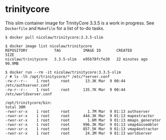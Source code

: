 # trinitycore

This slim container image for TrinityCore 3.3.5 is a work in progress. See
`Dockerfile` and `Makefile` for a list of to-do tasks.

    $ docker pull nicolaw/trinitycore:3.3.5-slim
    
    $ docker image list nicolaw/trinitycore
    REPOSITORY            TAG          IMAGE ID       CREATED          SIZE
    nicolaw/trinitycore   3.3.5-slim   e95b78fcfe20   22 minutes ago   90.9MB
    
    $ docker run --rm -it nicolaw/trinitycore:3.3.5-slim
    / # ls -lh /opt/trinitycore/* /etc/*server.conf
    -rw-r--r--    1 root     root       13.3K Mar  9 00:44 /etc/authserver.conf
    -rw-r--r--    1 root     root      135.7K Mar  9 00:44 /etc/worldserver.conf
    
    /opt/trinitycore/bin:
    total 30M    
    -rwxr-xr-x    1 root     root        1.7M Mar  9 01:13 authserver
    -rwxr-xr-x    1 root     root      444.3K Mar  9 01:13 mapextractor
    -rwxr-xr-x    1 root     root        1.6M Mar  9 01:13 mmaps_generator
    -rwxr-xr-x    1 root     root      996.3K Mar  9 01:13 vmap4assembler
    -rwxr-xr-x    1 root     root      857.5K Mar  9 01:13 vmap4extractor
    -rwxr-xr-x    1 root     root       24.3M Mar  9 01:13 worldserver

